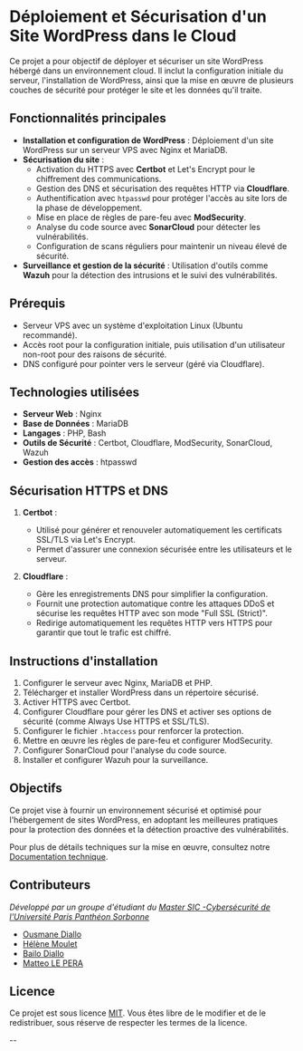 # Déploiement et Sécurisation d'un Site WordPress dans le Cloud

Ce projet a pour objectif de déployer et sécuriser un site WordPress hébergé dans un environnement cloud. Il inclut la configuration initiale du serveur, l'installation de WordPress, ainsi que la mise en œuvre de plusieurs couches de sécurité pour protéger le site et les données qu'il traite.

## Fonctionnalités principales

- **Installation et configuration de WordPress** : Déploiement d'un site WordPress sur un serveur VPS avec Nginx et MariaDB.
- **Sécurisation du site** :
  - Activation du HTTPS avec **Certbot** et Let's Encrypt pour le chiffrement des communications.
  - Gestion des DNS et sécurisation des requêtes HTTP via **Cloudflare**.
  - Authentification avec `htpasswd` pour protéger l'accès au site lors de la phase de développement.
  - Mise en place de règles de pare-feu avec **ModSecurity**.
  - Analyse du code source avec **SonarCloud** pour détecter les vulnérabilités.
  - Configuration de scans réguliers pour maintenir un niveau élevé de sécurité.
- **Surveillance et gestion de la sécurité** : Utilisation d'outils comme **Wazuh** pour la détection des intrusions et le suivi des vulnérabilités.

## Prérequis

- Serveur VPS avec un système d'exploitation Linux (Ubuntu recommandé).
- Accès root pour la configuration initiale, puis utilisation d'un utilisateur non-root pour des raisons de sécurité.
- DNS configuré pour pointer vers le serveur (géré via Cloudflare).

## Technologies utilisées

- **Serveur Web** : Nginx
- **Base de Données** : MariaDB
- **Langages** : PHP, Bash
- **Outils de Sécurité** : Certbot, Cloudflare, ModSecurity, SonarCloud, Wazuh
- **Gestion des accès** : htpasswd

## Sécurisation HTTPS et DNS

1. **Certbot** :
   - Utilisé pour générer et renouveler automatiquement les certificats SSL/TLS via Let's Encrypt.
   - Permet d'assurer une connexion sécurisée entre les utilisateurs et le serveur.

2. **Cloudflare** :
   - Gère les enregistrements DNS pour simplifier la configuration.
   - Fournit une protection automatique contre les attaques DDoS et sécurise les requêtes HTTP avec son mode "Full SSL (Strict)".
   - Redirige automatiquement les requêtes HTTP vers HTTPS pour garantir que tout le trafic est chiffré.

## Instructions d'installation

1. Configurer le serveur avec Nginx, MariaDB et PHP.
2. Télécharger et installer WordPress dans un répertoire sécurisé.
3. Activer HTTPS avec Certbot.
4. Configurer Cloudflare pour gérer les DNS et activer ses options de sécurité (comme Always Use HTTPS et SSL/TLS).
5. Configurer le fichier `.htaccess` pour renforcer la protection.
6. Mettre en œuvre les règles de pare-feu et configurer ModSecurity.
7. Configurer SonarCloud pour l'analyse du code source.
8. Installer et configurer Wazuh pour la surveillance.

## Objectifs

Ce projet vise à fournir un environnement sécurisé et optimisé pour l'hébergement de sites WordPress, en adoptant les meilleures pratiques pour la protection des données et la détection proactive des vulnérabilités.

Pour plus de détails techniques sur la mise en œuvre, consultez notre [Documentation technique](https://nomande-consulting.notion.site/D-ploiement-et-s-curisation-d-un-site-WordPress-1130f38684d6808c94ffe8c9f9b23130?pvs=4).

## Contributeurs

*Développé par un groupe d'étudiant du [Master SIC -Cybersécurité de l'Université Paris Panthéon Sorbonne](https://formations.pantheonsorbonne.fr/fr/catalogue-des-formations/master-M/master-management-des-systemes-d-information-KBUV9JGI/master-parcours-systemes-d-information-et-de-connaissance-sous-parcours-cybersecurite-apprentissage-KD8MHGXN.html)*

- [Ousmane Diallo](https://www.linkedin.com/in/diallousmane/)
- [Hélène Moulet](https://www.linkedin.com/in/h%C3%A9l%C3%A8ne-moulet/)
- [Bailo Diallo](https://www.linkedin.com/in/bailosank/)
- [Matteo LE PERA](https://www.linkedin.com/in/matteo-le-pera-45ab89227/)


## Licence

Ce projet est sous licence [MIT](LICENCE.txt). Vous êtes libre de le modifier et de le redistribuer, sous réserve de respecter les termes de la licence.

--


